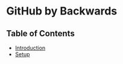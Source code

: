 # GitHub by Backwards

## Table of Contents

- [Introduction](docs/introduction.md)
- [Setup](docs/setup.md)